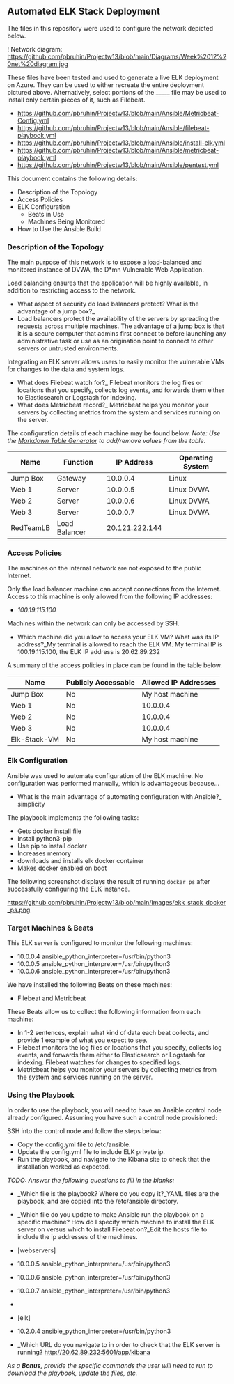 ## Automated ELK Stack Deployment

The files in this repository were used to configure the network depicted below.

! Network diagram: https://github.com/pbruhin/Projectw13/blob/main/Diagrams/Week%2012%20net%20diagram.jpg

These files have been tested and used to generate a live ELK deployment on Azure. They can be used to either recreate the entire deployment pictured above. Alternatively, select portions of the _____ file may be used to install only certain pieces of it, such as Filebeat.

  - https://github.com/pbruhin/Projectw13/blob/main/Ansible/Metricbeat-Config.yml
  - https://github.com/pbruhin/Projectw13/blob/main/Ansible/filebeat-playbook.yml
  - https://github.com/pbruhin/Projectw13/blob/main/Ansible/install-elk.yml
  - https://github.com/pbruhin/Projectw13/blob/main/Ansible/metricbeat-playbook.yml
  - https://github.com/pbruhin/Projectw13/blob/main/Ansible/pentest.yml
  
  This document contains the following details:
- Description of the Topology
- Access Policies
- ELK Configuration
  - Beats in Use
  - Machines Being Monitored
- How to Use the Ansible Build


### Description of the Topology

The main purpose of this network is to expose a load-balanced and monitored instance of DVWA, the D*mn Vulnerable Web Application.

Load balancing ensures that the application will be highly available, in addition to restricting access to the network.
- What aspect of security do load balancers protect? What is the advantage of a jump box?_
- Load balancers protect the availability of the servers by spreading the requests across multiple machines.  The advantage of a jump box is that it is a secure computer that admins first connect to before launching any administrative task or use as an origination point to connect to other servers or untrusted environments.

Integrating an ELK server allows users to easily monitor the vulnerable VMs for changes to the data and system logs.
- What does Filebeat watch for?_ Filebeat monitors the log files or locations that you specify, collects log events, and forwards them either to Elasticsearch or Logstash for indexing.
- What does Metricbeat record?_ Metricbeat helps you monitor your servers by collecting metrics from the system and services running on the server.

The configuration details of each machine may be found below.
_Note: Use the [Markdown Table Generator](http://www.tablesgenerator.com/markdown_tables) to add/remove values from the table_.

| Name      | Function      | IP Address     | Operating System |
|-----------|---------------|----------------|------------------|
| Jump Box  | Gateway       | 10.0.0.4       | Linux            |
| Web 1     | Server        | 10.0.0.5       | Linux DVWA       |
| Web 2     | Server        | 10.0.0.6       | Linux DVWA       |
| Web 3     | Server        | 10.0.0.7       | Linux DVWA       |
| RedTeamLB | Load Balancer | 20.121.222.144 |                  |

### Access Policies

The machines on the internal network are not exposed to the public Internet. 

Only the load balancer machine can accept connections from the Internet. Access to this machine is only allowed from the following IP addresses:
- _100.19.115.100_

Machines within the network can only be accessed by SSH.
- Which machine did you allow to access your ELK VM? What was its IP address?_My terminal is allowed to reach the ELK VM. My terminal IP is 100.19.115.100, the ELK IP address is 20.62.89.232

A summary of the access policies in place can be found in the table below.

| Name         | Publicly Accessable | Allowed IP Addresses |
|--------------|---------------------|----------------------|
| Jump Box     | No                  | My host machine      |
| Web 1        | No                  | 10.0.0.4             |
| Web 2        | No                  | 10.0.0.4             |
| Web 3        | No                  | 10.0.0.4             |
| Elk-Stack-VM | No                  | My host machine      |

### Elk Configuration

Ansible was used to automate configuration of the ELK machine. No configuration was performed manually, which is advantageous because...
- What is the main advantage of automating configuration with Ansible?_ simplicity

The playbook implements the following tasks:
- Gets docker install file
- Install python3-pip
- Use pip to install docker
- Increases memory
- downloads and installs elk docker container
- Makes docker enabled on boot

The following screenshot displays the result of running `docker ps` after successfully configuring the ELK instance.

https://github.com/pbruhin/Projectw13/blob/main/Images/ekk_stack_docker_ps.png

### Target Machines & Beats
This ELK server is configured to monitor the following machines:
- 10.0.0.4 ansible_python_interpreter=/usr/bin/python3
- 10.0.0.5 ansible_python_interpreter=/usr/bin/python3
- 10.0.0.6 ansible_python_interpreter=/usr/bin/python3


We have installed the following Beats on these machines:
- Filebeat and Metricbeat

These Beats allow us to collect the following information from each machine:
- In 1-2 sentences, explain what kind of data each beat collects, and provide 1 example of what you expect to see. 
- Filebeat monitors the log files or locations that you specify, collects log events, and forwards them either to Elasticsearch or Logstash for indexing. Filebeat watches for changes to specified logs.
- Metricbeat helps you monitor your servers by collecting metrics from the system and services running on the server.


### Using the Playbook
In order to use the playbook, you will need to have an Ansible control node already configured. Assuming you have such a control node provisioned: 

SSH into the control node and follow the steps below:
- Copy the config.yml file to /etc/ansible.
- Update the config.yml file to include ELK private ip.
- Run the playbook, and navigate to the Kibana site to check that the installation worked as expected.

_TODO: Answer the following questions to fill in the blanks:_
- _Which file is the playbook? Where do you copy it?_YAML files are the playbook, and are copied into the /etc/ansible directory.
- _Which file do you update to make Ansible run the playbook on a specific machine? How do I specify which machine to install the ELK server on versus which to install Filebeat on?_Edit the hosts file to include the ip addresses of the machines.

- [webservers]
- 10.0.0.5 ansible_python_interpreter=/usr/bin/python3
- 10.0.0.6 ansible_python_interpreter=/usr/bin/python3
- 10.0.0.7 ansible_python_interpreter=/usr/bin/python3
-
- [elk]
- 10.2.0.4 ansible_python_interpreter=/usr/bin/python3

- _Which URL do you navigate to in order to check that the ELK server is running? http://20.62.89.232:5601/app/kibana

_As a **Bonus**, provide the specific commands the user will need to run to download the playbook, update the files, etc._

